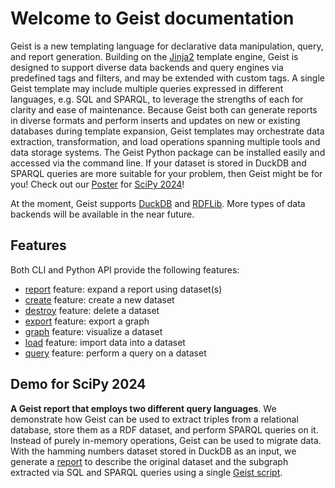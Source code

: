 # Welcome to Geist documentation

Geist is a new templating language for declarative data manipulation, query, and report generation. Building on the [Jinja2](https://jinja.palletsprojects.com/en/3.1.x/intro/) template engine, Geist is designed to support diverse data backends and query engines via predefined tags and filters, and may be extended with custom tags. A single Geist template may include multiple queries expressed in different languages, e.g. SQL and SPARQL, to leverage the strengths of each for clarity and ease of maintenance. Because Geist both can generate reports in diverse formats and perform inserts and updates on new or existing databases during template expansion, Geist templates may orchestrate data extraction, transformation, and load operations spanning multiple tools and data storage systems. The Geist Python package can be installed easily and accessed via the command line. If your dataset is stored in DuckDB and SPARQL queries are more suitable for your problem, then Geist might be for you! Check out our [Poster](./SciPy2024Poster.pdf) for [SciPy 2024](https://www.scipy2024.scipy.org)!

At the moment, Geist supports [DuckDB](https://duckdb.org) and [RDFLib](https://rdflib.readthedocs.io). More types of data backends will be available in the near future.

## Features

Both CLI and Python API provide the following features:

* [report](features/report.md) feature: expand a report using dataset(s)
* [create](features/create.md) feature: create a new dataset
* [destroy](features/destroy.md) feature: delete a dataset
* [export](features/export.md) feature: export a graph
* [graph](features/graph.md) feature: visualize a dataset
* [load](features/load.md) feature: import data into a dataset
* [query](features/query.md) feature: perform a query on a dataset

## Demo for SciPy 2024

**A Geist report that employs two different query languages**. We demonstrate how Geist can be used to extract triples from a relational database, store them as a RDF dataset, and perform SPARQL queries on it. Instead of purely in-memory operations, Geist can be used to migrate data. With the hamming numbers dataset stored in DuckDB as an input, we generate a [report](scipy-2024-demo/report.html) to describe the original dataset and the subgraph extracted via SQL and SPARQL queries using a single [Geist script](https://github.com/CIRSS/geist-p/blob/main/demo/04-scipy-2024/run.sh).
